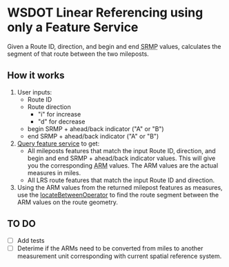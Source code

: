 # WSDOT Linear Referencing using only a Feature Service

Given a Route ID, direction, and begin and end <abbr title='State Route MilePost'>SRMP</abbr> values, calculates the segment of that route between the two mileposts.

## How it works

1. User inputs:
   - Route ID
   - Route direction
     - "i" for increase
     - "d" for decrease
   - begin SRMP + ahead/back indicator ("A" or "B")
   - end SRMP + ahead/back indicator ("A" or "B")
2. [Query feature service] to get:
   - All mileposts features that match the input Route ID, direction, and begin and end SRMP + ahead/back indicator values.
      This will give you the corresponding <abbr title='Accumulated Route Mileage'>ARM</abbr> values. The ARM values are the actual measures in miles.
   - All LRS route features that match the input Route ID and direction.
3. Using the ARM values from the returned milepost features as measures, use the [locateBetweenOperator] to find the route segment between the ARM values on the route geometry.

## TO DO

- [ ] Add tests
- [ ] Deterime if the ARMs need to be converted from miles to another measurement unit corresponding with current spatial reference system.

[locateBetweenOperator]:https://developers.arcgis.com/javascript/latest/api-reference/esri-geometry-operators-locateBetweenOperator.html
[Query feature service]:https://developers.arcgis.com/rest/services-reference/enterprise/query-feature-service/
